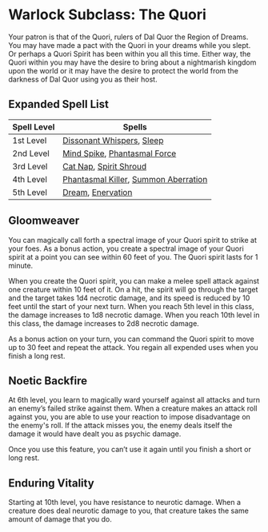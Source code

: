 # Warlock Subclass: The Quori

Your patron is that of the Quori, rulers of Dal Quor the Region of Dreams. You may have made a pact with the Quori in your dreams while you slept. Or perhaps a Quori Spirit has been within you all this time. Either way, the Quori within you may have the desire to bring about a nightmarish kingdom upon the world or it may have the desire to protect the world from the darkness of Dal Quor using you as their host.


## Expanded Spell List ##

Spell Level  |  Spells
----------   |  ----------
1st Level    |  [Dissonant Whispers](https://www.dndbeyond.com/spells/dissonant-whispers), [Sleep](https://www.dndbeyond.com/spells/sleep)
2nd Level    |  [Mind Spike](https://www.dndbeyond.com/spells/mind-spike), [Phantasmal Force](https://www.dndbeyond.com/spells/phantasmal-force)
3rd Level    |  [Cat Nap](https://www.dndbeyond.com/spells/catnap), [Spirit Shroud](https://www.dndbeyond.com/spells/spirit-shroud)
4th Level    |  [Phantasmal Killer](https://www.dndbeyond.com/spells/phantasmal-killer), [Summon Aberration](https://www.dndbeyond.com/spells/summon-aberration)
5th Level    |  [Dream](https://www.dndbeyond.com/spells/dream), [Enervation](https://www.dndbeyond.com/spells/enervation)

## Gloomweaver ##
You can magically call forth a spectral image of your Quori spirit to strike at your foes. As a bonus action, you create a spectral image of your Quori spirit at a point you can see within 60 feet of you. The Quori spirit lasts for 1 minute.

When you create the Quori spirit, you can make a melee spell attack against one creature within 10 feet of it. On a hit, the spirit will go through the target and the target takes 1d4 necrotic damage, and its speed is reduced by 10 feet until the start of your next turn. When you reach 5th level in this class, the damage increases to 1d8 necrotic damage. When you reach 10th level in this class, the damage increases to 2d8 necrotic damage.

As a bonus action on your turn, you can command the Quori spirit to move up to 30 feet and repeat the attack. You regain all expended uses when you finish a long rest.

## Noetic Backfire ##
At 6th level, you learn to magically ward yourself against all attacks and turn an enemy’s failed strike against them. When a creature makes an attack roll against you, you are able to use your reaction to impose disadvantage on the enemy's roll. If the attack misses you, the enemy deals itself the damage it would have dealt you as psychic damage.

Once you use this feature, you can’t use it again until you finish a short or long rest.

## Enduring Vitality ##

Starting at 10th level, you have resistance to neurotic damage. When a creature does deal neurotic damage to you, that creature takes the same amount of damage that you do.

